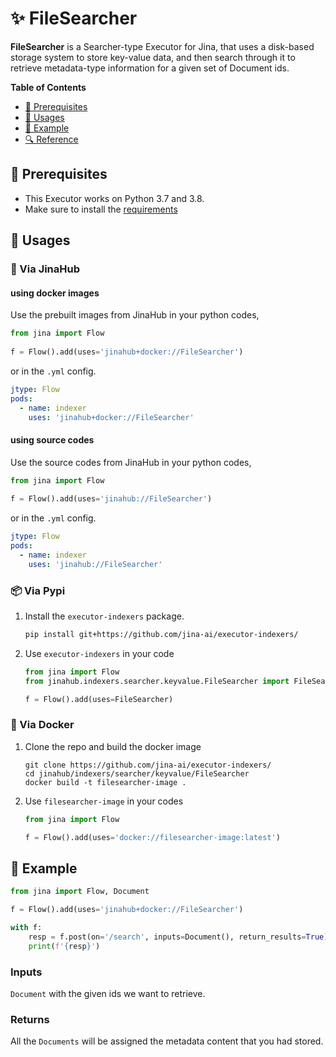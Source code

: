 # ✨ FileSearcher

**FileSearcher** is a Searcher-type Executor for Jina, that uses a disk-based storage system to store key-value data, and then search through it to retrieve metadata-type information for a given set of Document ids.

<!-- START doctoc generated TOC please keep comment here to allow auto update -->
<!-- DON'T EDIT THIS SECTION, INSTEAD RE-RUN doctoc TO UPDATE -->
**Table of Contents**

- [🌱 Prerequisites](#-prerequisites)
- [🚀 Usages](#-usages)
- [🎉️ Example](#%EF%B8%8F-example)
- [🔍️ Reference](#%EF%B8%8F-reference)

<!-- END doctoc generated TOC please keep comment here to allow auto update -->

## 🌱 Prerequisites

- This Executor works on Python 3.7 and 3.8. 
- Make sure to install the [requirements](./requirements.txt)

## 🚀 Usages

### 🚚 Via JinaHub

#### using docker images
Use the prebuilt images from JinaHub in your python codes, 

```python
from jina import Flow
	
f = Flow().add(uses='jinahub+docker://FileSearcher')
```

or in the `.yml` config.
	
```yaml
jtype: Flow
pods:
  - name: indexer
    uses: 'jinahub+docker://FileSearcher'
```

#### using source codes
Use the source codes from JinaHub in your python codes,

```python
from jina import Flow
	
f = Flow().add(uses='jinahub://FileSearcher')
```

or in the `.yml` config.

```yaml
jtype: Flow
pods:
  - name: indexer
    uses: 'jinahub://FileSearcher'
```


### 📦️ Via Pypi

1. Install the `executor-indexers` package.

	```bash
	pip install git+https://github.com/jina-ai/executor-indexers/
	```

1. Use `executor-indexers` in your code

	```python
	from jina import Flow
	from jinahub.indexers.searcher.keyvalue.FileSearcher import FileSearcher
	
	f = Flow().add(uses=FileSearcher)
	```


### 🐳 Via Docker

1. Clone the repo and build the docker image

	```shell
	git clone https://github.com/jina-ai/executor-indexers/
	cd jinahub/indexers/searcher/keyvalue/FileSearcher
	docker build -t filesearcher-image .
	```

1. Use `filesearcher-image` in your codes

	```python
	from jina import Flow
	
	f = Flow().add(uses='docker://filesearcher-image:latest')
	```
	

## 🎉️ Example 


```python
from jina import Flow, Document

f = Flow().add(uses='jinahub+docker://FileSearcher')

with f:
    resp = f.post(on='/search', inputs=Document(), return_results=True)
    print(f'{resp}')
```

### Inputs 

`Document` with the given ids we want to retrieve.

### Returns

All the `Documents` will be assigned the metadata content that you had stored.
